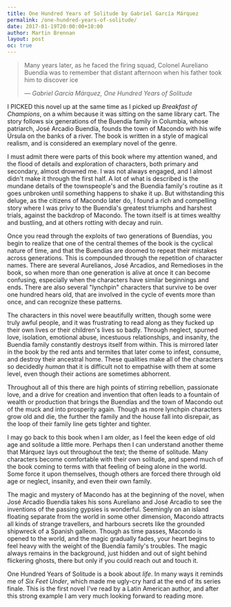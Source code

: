 ```yaml
---
title: One Hundred Years of Solitude by Gabriel García Márquez
permalink: /one-hundred-years-of-solitude/
date: 2017-01-19T20:00:00+10:00
author: Martin Brennan
layout: post
oc: true
---
```


<blockquote class="hero">
    <p>Many years later, as he faced the firing squad, Colonel Aureliano Buendía was to remember that distant afternoon when his father took him to discover ice</p>
    <cite>— Gabriel García Márquez, One Hundred Years of Solitude</cite>
</blockquote>

<span class="first-letter">I</span> PICKED this novel up at the same time as I picked up _Breakfast of Champions_, on a whim because it was sitting on the same library cart. The story follows six generations of the Buendía family in Columbia, whose patriarch, José Arcadio Buendía, founds the town of Macondo with his wife Úrsula on the banks of a river. The book is written in a style of magical realism, and is considered an exemplary novel of the genre.

<!--more-->

I must admit there were parts of this book where my attention waned, and the flood of details and exploration of characters, both primary and secondary, almost drowned me. I was not always engaged, and I almost didn't make it through the first half. A lot of what is described is the mundane details of the townspeople's and the Buendía family's routine as it goes unbroken until something happens to shake it up. But withstanding this deluge, as the citizens of Macondo later do, I found a rich and compelling story where I was privy to the Buendía's greatest triumphs and harshest trials, against the backdrop of Macondo. The town itself is at times wealthy and bustling, and at others rotting with decay and ruin.

Once you read through the exploits of two generations of Buendías, you begin to realize that one of the central themes of the book is the cyclical nature of time, and that the Buendías are doomed to repeat their mistakes across generations. This is compounded through the repetition of character names. There are several Aurelianos, José Arcadios, and Remedioses in the book, so when more than one generation is alive at once it can become confusing, especially when the characters have similar beginnings and ends. There are also several "lynchpin" characters that survive to be over one hundred hears old, that are involved in the cycle of events more than once, and can recognize these patterns.

The characters in this novel were beautifully written, though some were truly awful people, and it was frustrating to read along as they fucked up their own lives or their children's lives so badly. Through neglect, spurned love, isolation, emotional abuse, incestuous relationships, and insanity, the Buendía family constantly destroys itself from within. This is mirrored later in the book by the red ants and termites that later come to infest, consume, and destroy their ancestral home. These qualities make all of the characters so decidedly _human_ that it is difficult not to empathise with them at some level, even though their actions are sometimes abhorrent.

Throughout all of this there are high points of stirring rebellion, passionate love, and a drive for creation and invention that often leads to a fountain of wealth or production that brings the Buendías and the town of Macondo out of the muck and into prosperity again. Though as more lynchpin characters grow old and die, the further the family and the house fall into disrepair, as the loop of their family line gets tighter and tighter.

I may go back to this book when I am older, as I feel the keen edge of old age and solitude a little more. Perhaps then I can understand another theme that Márquez lays out throughout the text; the theme of solitude. Many characters become comfortable with their own solitude, and spend much of the book coming to terms with that feeling of being alone in the world. Some force it upon themselves, though others are forced there through old age or neglect, insanity, and even their own family.

The magic and mystery of Macondo has at the beginning of the novel, when José Arcadio Buendía takes his sons Aureliano and José Arcadio to see the inventions of the passing gypsies is wonderful. Seemingly on an island floating separate from the world in some other dimension, Macondo attracts all kinds of strange travellers, and harbours secrets like the grounded shipwreck of a Spanish galleon. Though as time passes, Macondo is opened to the world, and the magic gradually fades, your heart begins to feel heavy with the weight of the Buendía family's troubles. The magic always remains in the background, just hidden and out of sight behind flickering ghosts, there but only if you could reach out and touch it.

One Hundred Years of Solitude is a book about _life_. In many ways it reminds me of _Six Feet Under_, which made me ugly-cry hard at the end of its series finale. This is the first novel I've read by a Latin American author, and after this strong example I am very much looking forward to reading more.